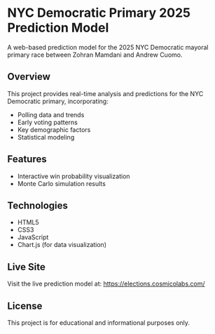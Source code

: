 # NYC Democratic Primary 2025 Prediction Model

A web-based prediction model for the 2025 NYC Democratic mayoral primary race between Zohran Mamdani and Andrew Cuomo.

## Overview

This project provides real-time analysis and predictions for the NYC Democratic primary, incorporating:
- Polling data and trends
- Early voting patterns
- Key demographic factors
- Statistical modeling

## Features

- Interactive win probability visualization
- Monte Carlo simulation results

## Technologies

- HTML5
- CSS3
- JavaScript
- Chart.js (for data visualization)

## Live Site

Visit the live prediction model at: https://elections.cosmicolabs.com/

## License

This project is for educational and informational purposes only.
